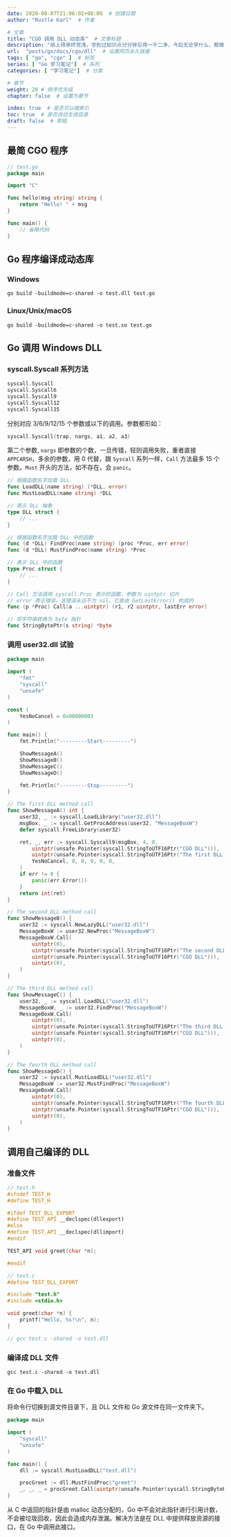 ```yaml
---
date: 2020-08-07T21:06:02+08:00  # 创建日期
author: "Rustle Karl"  # 作者

# 文章
title: "CGO 调用 DLL 动态库"  # 文章标题
description: "纸上得来终觉浅，学到过知识点分分钟忘得一干二净，今后无论学什么，都做好笔记吧。"
url:  "posts/go/docs/cgo/dll"  # 设置网页永久链接
tags: [ "go", "cgo" ]  # 标签
series: [ "Go 学习笔记"]  # 系列
categories: [ "学习笔记"]  # 分类

# 章节
weight: 20 # 排序优先级
chapter: false  # 设置为章节

index: true  # 是否可以被索引
toc: true  # 是否自动生成目录
draft: false  # 草稿
---
```


## 最简 CGO 程序

```go
// test.go
package main

import "C"

func hello(msg string) string {
	return "Hello! " + msg
}

func main() {
	// 省略代码
}
```

## Go 程序编译成动态库

### Windows

```shell
go build -buildmode=c-shared -o test.dll test.go
```

### Linux/Unix/macOS

```shell
go build -buildmode=c-shared -o test.so test.go
```

## Go 调用 Windows DLL

### syscall.Syscall 系列方法

```go
syscall.Syscall
syscall.Syscall6
syscall.Syscall9
syscall.Syscall12
syscall.Syscall15
```

分别对应 3/6/9/12/15 个参数或以下的调用。参数都形如：

```go
syscall.Syscall(trap, nargs, a1, a2, a3)
```

第二个参数, `nargs` 即参数的个数，一旦传错，轻则调用失败，重者直接 `APPCARSH`，多余的参数，用 0 代替，跟 `Syscall` 系列一样，`Call` 方法最多 15 个参数。`Must` 开头的方法，如不存在，会 `panic`。

```go
// 根据函数名字加载 DLL
func LoadDLL(name string) (*DLL, error)
func MustLoadDLL(name string) *DLL

// 表示 DLL 抽象
type DLL struct {
    // ...
}

// 根据函数名字加载 DLL 中的函数
func (d *DLL) FindProc(name string) (proc *Proc, err error)
func (d *DLL) MustFindProc(name string) *Proc

// 表示 DLL 中的函数
type Proc struct {
    // ...
}

// Call 方法调用 syscall.Proc 表示的函数，参数为 uintptr 切片
// error 表示错误，该错误永远不为 nil，它是由 GetLastError() 构成的
func (p *Proc) Call(a ...uintptr) (r1, r2 uintptr, lastErr error)

// 将字符串转换为 byte 指针
func StringBytePtr(s string) *byte
```

### 调用 user32.dll 试验

```go
package main

import (
	"fmt"
	"syscall"
	"unsafe"
)

const (
	YesNoCancel = 0x00000003
)

func main() {
	fmt.Println("---------Start---------")

	ShowMessageA()
	ShowMessageB()
	ShowMessageC()
	ShowMessageD()

	fmt.Println("---------Stop---------")
}

// The first DLL method call
func ShowMessageA() int {
	user32, _ := syscall.LoadLibrary("user32.dll")
	msgBox, _ := syscall.GetProcAddress(user32, "MessageBoxW")
	defer syscall.FreeLibrary(user32)

	ret, _, err := syscall.Syscall9(msgBox, 4, 0,
		uintptr(unsafe.Pointer(syscall.StringToUTF16Ptr("CGO DLL"))),
		uintptr(unsafe.Pointer(syscall.StringToUTF16Ptr("The first DLL method call"))),
		YesNoCancel, 0, 0, 0, 0, 0,
	)
	if err != 0 {
		panic(err.Error())
	}
	return int(ret)
}

// The second DLL method call
func ShowMessageB() {
	user32 := syscall.NewLazyDLL("user32.dll")
	MessageBoxW := user32.NewProc("MessageBoxW")
	MessageBoxW.Call(
		uintptr(0),
		uintptr(unsafe.Pointer(syscall.StringToUTF16Ptr("The second DLL method call"))),
		uintptr(unsafe.Pointer(syscall.StringToUTF16Ptr("CGO DLL"))),
		uintptr(0),
	)
}

// The third DLL method call
func ShowMessageC() {
	user32, _ := syscall.LoadDLL("user32.dll")
	MessageBoxW, _ := user32.FindProc("MessageBoxW")
	MessageBoxW.Call(
		uintptr(0),
		uintptr(unsafe.Pointer(syscall.StringToUTF16Ptr("The third DLL method call"))),
		uintptr(unsafe.Pointer(syscall.StringToUTF16Ptr("CGO DLL"))),
		uintptr(0),
	)
}

// The fourth DLL method call
func ShowMessageD() {
	user32 := syscall.MustLoadDLL("user32.dll")
	MessageBoxW := user32.MustFindProc("MessageBoxW")
	MessageBoxW.Call(
		uintptr(0),
		uintptr(unsafe.Pointer(syscall.StringToUTF16Ptr("The fourth DLL method call"))),
		uintptr(unsafe.Pointer(syscall.StringToUTF16Ptr("CGO DLL"))),
		uintptr(0),
	)
}
```

## 调用自己编译的 DLL

### 准备文件

```c++
// test.h
#ifndef TEST_H
#define TEST_H

#ifdef TEST_DLL_EXPORT
#define TEST_API __declspec(dllexport)
#else
#define TEST_API __declspec(dllimport)
#endif

TEST_API void greet(char *n);

#endif
```

```c
// test.c
#define TEST_DLL_EXPORT

#include "test.h"
#include <stdio.h>

void greet(char *n) {
    printf("Hello, %s!\n", n);
}

// gcc test.c -shared -o test.dll
```

### 编译成 DLL 文件

```shell
gcc test.c -shared -o test.dll
```

### 在 Go 中载入 DLL

将命令行切换到源文件目录下，且 DLL 文件和 Go 源文件在同一文件夹下。

```go
package main

import (
    "syscall"
    "unsafe"
)

func main() {
    dll := syscall.MustLoadDLL("test.dll")

    procGreet := dll.MustFindProc("greet")
    _, _, _ = procGreet.Call(uintptr(unsafe.Pointer(syscall.StringBytePtr("World"))))
}
```

从 C 中返回的指针是由 malloc 动态分配的，Go 中不会对此指针进行引用计数，不会被垃圾回收，因此会造成内存泄漏。解决方法是在 DLL 中提供释放资源的接口，在 Go 中调用此接口。
